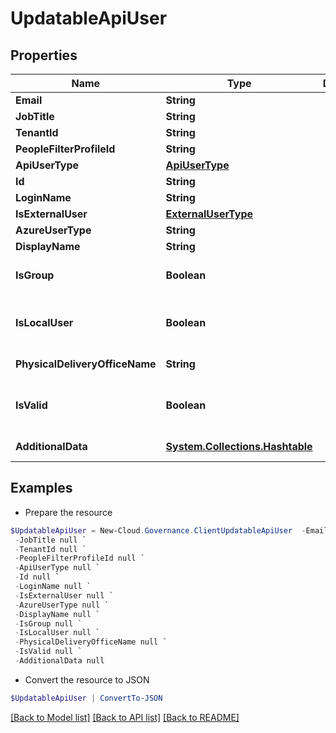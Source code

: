 # UpdatableApiUser
## Properties

Name | Type | Description | Notes
------------ | ------------- | ------------- | -------------
**Email** | **String** |  | [optional] 
**JobTitle** | **String** |  | [optional] 
**TenantId** | **String** |  | [optional] 
**PeopleFilterProfileId** | **String** |  | [optional] 
**ApiUserType** | [**ApiUserType**](ApiUserType.md) |  | [optional] 
**Id** | **String** |  | [optional] 
**LoginName** | **String** |  | [optional] 
**IsExternalUser** | [**ExternalUserType**](ExternalUserType.md) |  | [optional] 
**AzureUserType** | **String** |  | [optional] 
**DisplayName** | **String** |  | [optional] 
**IsGroup** | **Boolean** |  | [optional] [default to $false]
**IsLocalUser** | **Boolean** |  | [optional] [readonly] [default to $false]
**PhysicalDeliveryOfficeName** | **String** |  | [optional] [readonly] 
**IsValid** | **Boolean** |  | [optional] [readonly] [default to $false]
**AdditionalData** | [**System.Collections.Hashtable**](AnyType.md) |  | [optional] [readonly] 

## Examples

- Prepare the resource
```powershell
$UpdatableApiUser = New-Cloud.Governance.ClientUpdatableApiUser  -Email null `
 -JobTitle null `
 -TenantId null `
 -PeopleFilterProfileId null `
 -ApiUserType null `
 -Id null `
 -LoginName null `
 -IsExternalUser null `
 -AzureUserType null `
 -DisplayName null `
 -IsGroup null `
 -IsLocalUser null `
 -PhysicalDeliveryOfficeName null `
 -IsValid null `
 -AdditionalData null
```

- Convert the resource to JSON
```powershell
$UpdatableApiUser | ConvertTo-JSON
```

[[Back to Model list]](../README.md#documentation-for-models) [[Back to API list]](../README.md#documentation-for-api-endpoints) [[Back to README]](../README.md)

